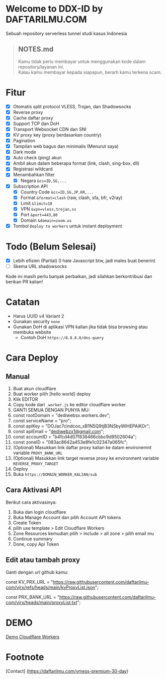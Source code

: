 # Welcome to DDX-ID by DAFTARILMU.COM

Sebuah repository serverless tunnel studi kasus Indonesia

> ## NOTES.md
>
> Kamu tidak perlu membayar untuk menggunakan kode dalam repository/layanan ini.  
> Kalau kamu membayar kepada siapapun, berarti kamu terkena scam.

# Fitur

- [x] Otomatis split protocol VLESS, Trojan, dan Shadowsocks
- [x] Reverse proxy
- [x] Cache daftar proxy
- [x] Support TCP dan DoH
- [x] Transport Websocket CDN dan SNI
- [x] KV proxy key (proxy berdasarkan country)
- [x] Pagination
- [x] Tampilan web bagus dan minimalis (Menurut saya)
- [x] Dark mode
- [x] Auto check (ping) akun
- [x] Ambil akun dalam beberapa format (link, clash, sing-box, dll)
- [x] Registrasi wildcard
- [x] Menambahkan filter
  - [x] Negara `&cc=ID,SG,...`
- [x] Subscription API
  - [x] Country Code `&cc=ID,SG,JP,KR,...`
  - [x] Format `&format=clash` (raw, clash, sfa, bfr, v2ray)
  - [x] Limit `&limit=10`
  - [x] VPN `&vpn=vless,trojan,ss`
  - [x] Port `&port=443,80`
  - [x] Domain `&domain=zoom.us`
- [x] Tombol `Deploy to workers` untuk instant deployment

# Todo (Belum Selesai)

- [x] Lebih efisien (Partial) (I hate Javascript btw, jadi males buat benerin)
- [ ] Skema URL shadowsocks

Kode ini masih perlu banyak perbaikan, jadi silahkan berkontribusi dan berikan PR kalian!

# Catatan

- Harus UUID v4 Variant 2
- Gunakan security `none`
- Gunakan DoH di aplikasi VPN kalian jika tidak bisa browsing atau membuka website
  - Contoh DoH `https://8.8.8.8/dns-query`

# Cara Deploy

## Manual

1. Buat akun cloudflare
2. Buat worker pilih [hello world] deploy
3. Klik EDITOR
4. Copy kode dari `_worker.js` ke editor cloudflare worker
5. GANTI SEMUA DENGAN PUNYA MU:
6. const rootDomain = "dediwebsx.workers.dev";
7. const serviceName = "pro";
8. const apiKey = "DOJac7cindcoo_xB1N5Q9tjB3NSbyWlHEPAiKOr";
9. const apiEmail = "dediwebzx1@gmail.com";
10. const accountID = "b4fcd4d07f838466cbbc9d9502604a";
11. const zoneID = "083ac8642a453e8fe1c02347a065fc"; 
12. (Optional) Masukkan link daftar proxy kalian ke dalam environemnt variable `PROXY_BANK_URL`
13. (Optional) Masukkan link target reverse proxy ke environment variable `REVERSE_PROXY_TARGET`
14. Deploy
15. Buka `https://DOMAIN_WORKER_KALIAN/sub`




## Cara Aktivasi API

Berikut cara aktivasinya:
1. Buka dan login cloudflare
2. Buka Manage Account dan pilih Account API tokens
3. Create Token
4. pilih use template > Edit Cloudflare Workers
5. Zone Resources kemudian pilih > include > all zone > pilih email mu
6. Continue summary
7. Done, copy Api Token


## Edit atau tambah proxy

Ganti dengan url github kamu: 

const KV_PRX_URL = "https://raw.githubusercontent.com/daftarilmu-com/virx/refs/heads/main/kvProxyList.json";

const PRX_BANK_URL = "https://raw.githubusercontent.com/daftarilmu-com/virx/heads/main/proxyList.txt";








# DEMO

[Demo Cloudflare Workers](https://demo.kurniaonelove.workers.dev/)

# Footnote

[Contact] (https://daftarilmu.com/vmess-premium-30-day)

